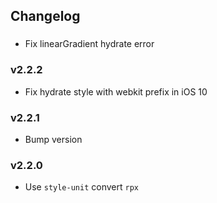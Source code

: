 ## Changelog

###

- Fix linearGradient hydrate error

### v2.2.2

- Fix hydrate style with webkit prefix in iOS 10

### v2.2.1

- Bump version

### v2.2.0

- Use `style-unit` convert `rpx`
